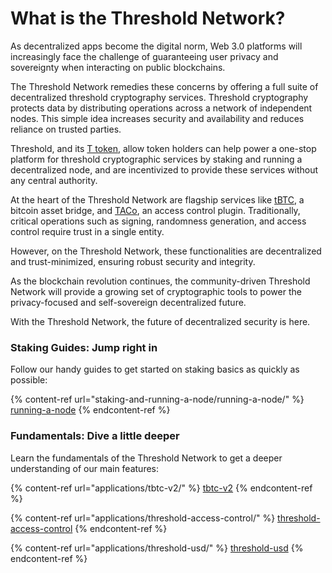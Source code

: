 # What is the Threshold Network?

As decentralized apps become the digital norm, Web 3.0 platforms will increasingly face the challenge of guaranteeing user privacy and sovereignty when interacting on public blockchains.&#x20;

The Threshold Network remedies these concerns by offering a full suite of decentralized threshold cryptography services. Threshold cryptography protects data by distributing operations across a network of independent nodes. This simple idea increases security and availability and reduces reliance on trusted parties.

Threshold, and its [T token](resources/t-token.md), allow token holders can help power a one-stop platform for threshold cryptographic services by staking and running a decentralized node, and are incentivized to provide these services without any central authority.&#x20;

At the heart of the Threshold Network are flagship services like [tBTC](applications/tbtc-v2/), a bitcoin asset bridge, and  [TACo](applications/threshold-access-control/), an access control plugin. Traditionally, critical operations such as signing, randomness generation, and access control require trust in a single entity.

However, on the Threshold Network, these functionalities are decentralized and trust-minimized, ensuring robust security and integrity.

As the blockchain revolution continues, the community-driven Threshold Network will provide a growing set of cryptographic tools to power the privacy-focused and self-sovereign decentralized future.&#x20;

With the Threshold Network, the future of decentralized security is here.

### Staking Guides: Jump right in

Follow our handy guides to get started on staking basics as quickly as possible:

{% content-ref url="staking-and-running-a-node/running-a-node/" %}
[running-a-node](staking-and-running-a-node/running-a-node/)
{% endcontent-ref %}

### Fundamentals: Dive a little deeper

Learn the fundamentals of the Threshold Network to get a deeper understanding of our main features:

{% content-ref url="applications/tbtc-v2/" %}
[tbtc-v2](applications/tbtc-v2/)
{% endcontent-ref %}

{% content-ref url="applications/threshold-access-control/" %}
[threshold-access-control](applications/threshold-access-control/)
{% endcontent-ref %}

{% content-ref url="applications/threshold-usd/" %}
[threshold-usd](applications/threshold-usd/)
{% endcontent-ref %}
